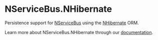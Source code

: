 NServiceBus.NHibernate
======================

Persistence support for [NServiceBus](https://github.com/Particular/NServiceBus) using the [NHibernate](http://nhibernate.info/) ORM.

Learn more about NServiceBus.NHibernate through our [documentation](https://docs.particular.net/nservicebus/nhibernate/).